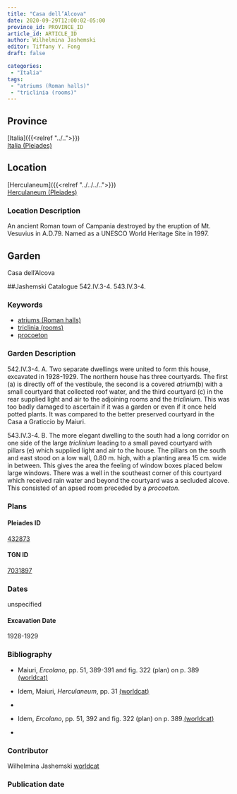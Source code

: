 ```yaml
---
title: "Casa dell’Alcova"
date: 2020-09-29T12:00:02-05:00
province_id: PROVINCE_ID
article_id: ARTICLE_ID
author: Wilhelmina Jashemski
editor: Tiffany Y. Fong
draft: false

categories:
 - "Italia"
tags:
 - "atriums (Roman halls)"
 - "triclinia (rooms)"
---
```


## Province

[Italia]({{<relref "../..">}}) \
[Italia (Pleiades)](https://pleiades.stoa.org/places/1052)


## Location

 [Herculaneum]({{<relref "../../../..">}}) \
 [Herculaneum (Pleiades)](https://pleiades.stoa.org/places/432873)


### Location Description
An ancient Roman town of Campania destroyed by the eruption of Mt. Vesuvius in A.D.79. Named as a UNESCO World Heritage Site in 1997.


## Garden
Casa dell’Alcova

##Jashemski Catalogue
542.IV.3-4.
543.IV.3-4.

### Keywords
- [atriums (Roman halls)](http://vocab.getty.edu/page/aat/300004097)
- [triclinia (rooms)](http://vocab.getty.edu/page/aat/300004359)
- [procoeton]()

### Garden Description
542.IV.3-4.
A. Two separate dwellings were united to form this house, excavated in 1928-1929. The northern house has three courtyards. The first (a) is directly off of the vestibule, the second is a covered *atrium*(b) with a small courtyard that collected roof water, and the third courtyard (c) in the rear supplied light and air to the adjoining rooms and the *triclinium*. This was too badly damaged to ascertain if it was a garden or even if it once held potted plants. It was compared to the better preserved courtyard in the Casa a Graticcio by Maiuri.

543.IV.3-4.
B. The more elegant dwelling to the south had a long corridor on one side of the large *triclinium* leading to a small paved courtyard with pillars (e) which supplied light and air to the house. The pillars on the south and east stood on a low wall, 0.80 m. high, with a planting area 15 cm. wide in between. This gives the area the feeling of window boxes placed below large windows. There was a well in the southeast corner of this courtyard which received rain water and beyond the courtyard was a secluded alcove. This consisted of an apsed room preceded by a *procoeton*.
<!--### Maps-->

<!--
OLD WAY (DO NOT USE)
![alt_text](../../images/image_name.ext)
*CAPTION*

NEW WAY ↓↓↓↓
{{< figure src="../../images/image_name.ext" alt="ALT_TEXT" title="CAPTION" >}}
-->

### Plans



<!--### Images-->

#### Pleiades ID
[432873](https://pleiades.stoa.org/places/432873)

#### TGN ID
[7031897](http://vocab.getty.edu/page/tgn/7031897)


### Dates

unspecified

#### Excavation Date

1928-1929

### Bibliography

-  Maiuri, *Ercolano*, pp. 51, 389-391 and fig. 322 (plan) on p. 389 [(worldcat)](http://www.worldcat.org/oclc/490581395)
- Idem, Maiuri, *Herculaneum*, pp. 31 [(worldcat)](http://www.worldcat.org/oclc/1107784297)
-
- Idem, *Ercolano*, pp. 51, 392 and fig. 322 (plan) on p. 389.[(worldcat)]()

-
<!--#### Periodo ID-->

<!-- [PERIODO_ID](https://pleiades.stoa.org/places/PLEIADES_ID) -->

### Contributor

Wilhelmina Jashemski [worldcat](http://worldcat.org/identities/lccn-n80037970/)

### Publication date



<!--### Related articles-->

<!-- Links to other related articles. Leave blank for now -->
